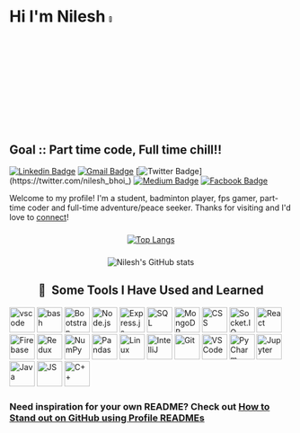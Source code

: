 # Hi I'm Nilesh <a href=""><img src="https://media.giphy.com/media/hvRJCLFzcasrR4ia7z/giphy.gif" width="5%"></a>
## Goal :: Part time code, Full time chill!!

[![Linkedin Badge](https://img.shields.io/badge/-nilesh507-blue?style=flat&logo=Linkedin&logoColor=white&link=https://www.linkedin.com/in/nileshbhoi/)](https://www.linkedin.com/in/nileshbhoi/)
[![Gmail Badge](https://img.shields.io/badge/-nilesh507-c14438?style=flat&logo=Gmail&logoColor=white&link=mailto:nilesh507@gmail.com)](mailto:nilesh507@gmail.com)
[![Twitter Badge](https://img.shields.io/badge/-@nilesh_bhoi-1ca0f1?style=flat&labelColor=1ca0f1&logo=twitter&logoColor=white&link=https://twitter.com/nilesh_bhoi_)](https://twitter.com/nilesh_bhoi_)
[![Medium Badge](https://img.shields.io/badge/-@nilesh507-000000?style=flat&labelColor=000000&logo=Medium&link=https://medium.com/@nilesh507)](https://medium.com/@nilesh507)
[![Facbook Badge](https://img.shields.io/badge/nilesh_bhoi-1877F2?style=flat&logo=facebook&logoColor=white&link=https://www.facebook.com/nilesh.bhoi.180/)](https://www.facebook.com/nilesh.bhoi.180/)


Welcome to my profile! I'm a student, badminton player, fps gamer, part-time coder and full-time adventure/peace seeker.  Thanks for visiting and I'd love to [connect](https://www.linkedin.com/in/nileshbhoi/)!

<div align="center">

<!-- ## Where are you hoping to travel next? :airplane: :earth_americas: :luggage: -->

<!-- <img src="https://raw.githubusercontent.com/thepiyushmalhotra/thepiyushmalhotra/output/github-contribution-grid-snake.svg" alt="Snake Game" width="100%"> -->


### 
[![Top Langs](https://github-readme-stats.vercel.app/api/top-langs/?username=anuraghazra)](https://github.com/anuraghazra/github-readme-stats)
### 
![Nilesh's GitHub stats](https://github-readme-stats.vercel.app/api?username=nilesh507&show_icons=true&theme=radical)

<h2> 🚀 &nbsp;Some Tools I Have Used and Learned</h2>
<p align="left">
<img src="https://cdn.jsdelivr.net/gh/devicons/devicon/icons/vscode/vscode-original.svg" alt="vscode" width="45" height="45"/>
<img src="https://cdn.jsdelivr.net/gh/devicons/devicon/icons/bash/bash-original.svg" alt="bash" width="45" height="45"/>
<img src="https://cdn.jsdelivr.net/gh/devicons/devicon/icons/bootstrap/bootstrap-original.svg" alt="Bootstrap" width="45" height="45"/>
<img src="https://cdn.jsdelivr.net/gh/devicons/devicon/icons/nodejs/nodejs-original-wordmark.svg" alt="Node.js" width="45" height="45"/>
<img src="https://cdn.jsdelivr.net/gh/devicons/devicon/icons/express/express-original.svg" alt="Express.js" width="45" height="45"/>
<img src="https://cdn.jsdelivr.net/gh/devicons/devicon/icons/mysql/mysql-original.svg" alt="SQL" width="45" height="45"/>
<img src="https://cdn.jsdelivr.net/gh/devicons/devicon/icons/mongodb/mongodb-original-wordmark.svg" alt="MongoDB" width="45" height="45"/>
<img src="https://cdn.jsdelivr.net/gh/devicons/devicon/icons/css3/css3-original-wordmark.svg" alt="CSS" width="45" height="45"/>
<img src="https://cdn.jsdelivr.net/gh/devicons/devicon/icons/socketio/socketio-original-wordmark.svg" alt="Socket.IO" width="45" height="45"/>
<img src="https://cdn.jsdelivr.net/gh/devicons/devicon/icons/react/react-original-wordmark.svg" alt="React" width="45" height="45"/>
<img src="https://cdn.jsdelivr.net/gh/devicons/devicon/icons/firebase/firebase-plain-wordmark.svgsvg" alt="Firebase" width="45" height="45"/>
<img src="https://cdn.jsdelivr.net/gh/devicons/devicon/icons/redux/redux-original.svg" alt="Redux" width="45" height="45"/>
<img src="https://cdn.jsdelivr.net/gh/devicons/devicon/icons/numpy/numpy-original-wordmark.svg" alt="NumPy" width="45" height="45"/>
<img src="https://cdn.jsdelivr.net/gh/devicons/devicon/icons/pandas/pandas-original-wordmark.svg" alt="Pandas" width="45" height="45"/>
<img src="https://cdn.jsdelivr.net/gh/devicons/devicon/icons/linux/linux-original.svg" alt="Linux" width="45" height="45"/>
<img src="https://cdn.jsdelivr.net/gh/devicons/devicon/icons/intellij/intellij-original-wordmark.svg" alt="IntelliJ" width="45" height="45"/>
<img src="https://cdn.jsdelivr.net/gh/devicons/devicon/icons/git/git-original-wordmark.svg" alt="Git" width="45" height="45"/>
<img src="https://cdn.jsdelivr.net/gh/devicons/devicon/icons/vscode/vscode-original-wordmark.svg" alt="VS Code" width="45" height="45"/>
<img src="https://cdn.jsdelivr.net/gh/devicons/devicon/icons/pycharm/pycharm-original-wordmark.svg" alt="PyCharm" width="45" height="45"/>
<img src="https://cdn.jsdelivr.net/gh/devicons/devicon/icons/jupyter/jupyter-original-wordmark.svg" alt="Jupyter" width="45" height="45"/>
<img src="https://cdn.jsdelivr.net/gh/devicons/devicon/icons/java/java-original-wordmark.svg" alt="Java" width="45" height="45"/>
<img src="https://cdn.jsdelivr.net/gh/devicons/devicon/icons/javascript/javascript-original.svg" alt="JS" width="45" height="45"/>
<img src="https://cdn.jsdelivr.net/gh/devicons/devicon/icons/cplusplus/cplusplus-original.svg" alt="C++" width="45" height="45"/>
</p>


</div>




 ### Need inspiration for your own README? Check out [How to Stand out on GitHub using Profile READMEs](https://medium.com/better-programming/how-to-stand-out-on-github-with-profile-readmes-dfd2102a3490?source=friends_link&sk=61df9c4b63b329ad95528b8d7c00061f)
